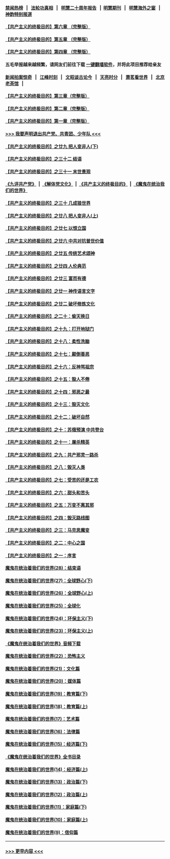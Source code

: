#### [禁闻热榜](热点新闻.md?=0)  &nbsp;&nbsp;|&nbsp;&nbsp; [法轮功真相](https://github.com/gfw-breaker/truth/blob/master/README.md?=0) &nbsp;&nbsp;|&nbsp;&nbsp; [明慧二十周年报告](https://github.com/gfw-breaker/mh-reports/blob/master/README.md?=0) &nbsp;&nbsp;|&nbsp;&nbsp;[明慧期刊](https://github.com/gfw-breaker/mh-qikan) &nbsp;&nbsp;|&nbsp;&nbsp; [明慧海外之窗](https://github.com/gfw-breaker/mh-news/blob/master/README.md?=0) &nbsp;&nbsp;|&nbsp;&nbsp; [神韵特别报道](https://github.com/gfw-breaker/mh-news/blob/master/shenyun.md?=0)
#### [【共产主义的终极目的】第六章 （完整版）](../pages/nsc422/n11428913.md?t=02251931) 
#### [【共产主义的终极目的】第五章 （完整版）](../pages/nsc422/n11428912.md?t=02251931) 
#### [【共产主义的终极目的】第四章 （完整版）](../pages/nsc422/n11428907.md?t=02251931) 
#### 五毛举报越来越频繁，请网友们前往下载 [一键翻墙软件](https://github.com/gfw-breaker/ssr-accounts)，并将此项目推荐给亲友
#### [新闻拍案惊奇](https://github.com/gfw-breaker/banned-news/blob/master/pages/link4.md) &nbsp;&nbsp;|&nbsp;&nbsp; [江峰时刻](https://github.com/gfw-breaker/banned-news/blob/master/pages/link4.md) &nbsp;&nbsp;|&nbsp;&nbsp; [文昭谈古论今](https://github.com/gfw-breaker/banned-news/blob/master/pages/link4.md) &nbsp;&nbsp;|&nbsp;&nbsp; [天亮时分](https://github.com/gfw-breaker/banned-news/blob/master/pages/link4.md) &nbsp;&nbsp;|&nbsp;&nbsp; [萧茗看世界](https://github.com/gfw-breaker/banned-news/blob/master/pages/link4.md) &nbsp;&nbsp;|&nbsp;&nbsp; [北京老茶馆](https://github.com/gfw-breaker/banned-news/blob/master/pages/link4.md) &nbsp;&nbsp;|&nbsp;&nbsp; 
#### [【共产主义的终极目的】第三章（完整版）](../pages/nsc422/n11428848.md?t=02251931) 
#### [【共产主义的终极目的】第二章（完整版）](../pages/nsc422/n11428831.md?t=02251931) 
#### [【共产主义的终极目的】第一章（完整版）](../pages/nsc422/n11417651.md?t=02251931) 
#### [>>> 我要声明退出共产党、共青团、少年队 <<<](https://github.com/begood0513/goodnews/blob/master/quit/letter.md) 
#### [【共产主义的终极目的】之廿九 把人变非人(下)](../pages/nsc422/n11344140.md?t=02251931) 
#### [【共产主义的终极目的】之三十二 结语](../pages/nsc422/n11360535.md?t=02251931) 
#### [【共产主义的终极目的】之三十一 末世景观](../pages/nsc422/n11351129.md?t=02251931) 
#### [《九评共产党》](https://github.com/begood0513/9ping.md/blob/master/README.md) &nbsp;|&nbsp; [《解体党文化》](../../../../jtdwh.md/blob/master/README.md)  &nbsp;|&nbsp; [《共产主义的终极目的》](../../../../gczydzjmd.md/blob/master/README.md) &nbsp;|&nbsp; [《魔鬼在统治我们的世界》](../../../../mgztzwmdsj.md/blob/master/README.md) 
#### [【共产主义的终极目的】之三十 几成狼世界](../pages/nsc422/n11348280.md?t=02251931) 
#### [【共产主义的终极目的】之廿八 把人变非人(上)](../pages/nsc422/n11340492.md?t=02251931) 
#### [【共产主义的终极目的】之廿七 以恨立国](../pages/nsc422/n11336944.md?t=02251931) 
#### [【共产主义的终极目的】之廿六 中共对抗普世价值](../pages/nsc422/n11324785.md?t=02251931) 
#### [【共产主义的终极目的】之廿五 传统艺术颂神](../pages/nsc422/n11296396.md?t=02251931) 
#### [【共产主义的终极目的】之廿四 人伦典范](../pages/nsc422/n11296397.md?t=02251931) 
#### [【共产主义的终极目的】之廿三 富而有德](../pages/nsc422/n11283598.md?t=02251931) 
#### [【共产主义的终极目的】之廿一 神传语言文字](../pages/nsc422/n11263265.md?t=02251931) 
#### [【共产主义的终极目的】之廿二 破坏修炼文化](../pages/nsc422/n11245728.md?t=02251931) 
#### [【共产主义的终极目的】之二十：偷天换日](../pages/nsc422/n11238846.md?t=02251931) 
#### [【共产主义的终极目的】之十九：打开地狱门](../pages/nsc422/n11206376.md?t=02251931) 
#### [【共产主义的终极目的】之十八：柔性洗脑](../pages/nsc422/n11199994.md?t=02251931) 
#### [【共产主义的终极目的】之十七：颠倒善恶](../pages/nsc422/n11179782.md?t=02251931) 
#### [【共产主义的终极目的】之十六：反神骂祖宗](../pages/nsc422/n11166798.md?t=02251931) 
#### [【共产主义的终极目的】之十五：毁人不倦](../pages/nsc422/n11166792.md?t=02251931) 
#### [【共产主义的终极目的】之十四：邪恶之最](../pages/nsc422/n11150249.md?t=02251931) 
#### [【共产主义的终极目的】之十三：毁灭文化](../pages/nsc422/n11135227.md?t=02251931) 
#### [【共产主义的终极目的】之十二：破坏自然](../pages/nsc422/n11135214.md?t=02251931) 
#### [【共产主义的终极目的】之十：苏俄预演 中共登台](../pages/nsc422/n11118424.md?t=02251931) 
#### [【共产主义的终极目的】之十一：屠杀精英](../pages/nsc422/n11118442.md?t=02251931) 
#### [【共产主义的终极目的】之九：共产邪灵一路杀](../pages/nsc422/n11114139.md?t=02251931) 
#### [【共产主义的终极目的】之八：毁灭人类](../pages/nsc422/n11108503.md?t=02251931) 
#### [【共产主义的终极目的】之七：受苦的还是工农](../pages/nsc422/n11101809.md?t=02251931) 
#### [【共产主义的终极目的】之六：甜头和苦头](../pages/nsc422/n11096971.md?t=02251931) 
#### [【共产主义的终极目的】之五：万变不离其邪](../pages/nsc422/n11091285.md?t=02251931) 
#### [【共产主义的终极目的】之四：毁灭路线图](../pages/nsc422/n11086284.md?t=02251931) 
#### [【共产主义的终极目的】之三：马克思魔变](../pages/nsc422/n11061941.md?t=02251931) 
#### [【共产主义的终极目的】之二：中心之国](../pages/nsc422/n11047728.md?t=02251931) 
#### [【共产主义的终极目的】之一：序言](../pages/nsc422/n11086077.md?t=02251931) 
#### [魔鬼在统治着我们的世界(28)：结束语](../pages/nsc422/n10936246.md?t=02251931) 
#### [魔鬼在统治着我们的世界(27)：全球野心(下)](../pages/nsc422/n10928319.md?t=02251931) 
#### [魔鬼在统治着我们的世界(26)：全球野心(上)](../pages/nsc422/n10900318.md?t=02251931) 
#### [魔鬼在统治着我们的世界(25)：全球化](../pages/nsc422/n10788205.md?t=02251931) 
#### [魔鬼在统治着我们的世界(24)：环保主义(下)](../pages/nsc422/n10695307.md?t=02251931) 
#### [魔鬼在统治着我们的世界(23)：环保主义(上)](../pages/nsc422/n10688613.md?t=02251931) 
#### [《魔鬼在统治着我们的世界》音频下载](../pages/nsc422/n10635553.md?t=02251931) 
#### [魔鬼在统治着我们的世界(22)：恐怖主义](../pages/nsc422/n10614727.md?t=02251931) 
#### [魔鬼在统治着我们的世界(21)：文化篇](../pages/nsc422/n10597706.md?t=02251931) 
#### [魔鬼在统治着我们的世界(20)：媒体篇](../pages/nsc422/n10586579.md?t=02251931) 
#### [魔鬼在统治着我们的世界(19)：教育篇(下)](../pages/nsc422/n10564808.md?t=02251931) 
#### [魔鬼在统治着我们的世界(18)：教育篇(上)](../pages/nsc422/n10526970.md?t=02251931) 
#### [魔鬼在统治着我们的世界(17)：艺术篇](../pages/nsc422/n10499093.md?t=02251931) 
#### [魔鬼在统治着我们的世界(16)：法律篇](../pages/nsc422/n10485969.md?t=02251931) 
#### [魔鬼在统治着我们的世界(15)：经济篇(下)](../pages/nsc422/n10469975.md?t=02251931) 
#### [《魔鬼在统治着我们的世界》全书目录](../pages/nsc422/n10464261.md?t=02251931) 
#### [魔鬼在统治着我们的世界(14)：经济篇(上)](../pages/nsc422/n10457370.md?t=02251931) 
#### [魔鬼在统治着我们的世界(13)：政治篇(下)](../pages/nsc422/n10448270.md?t=02251931) 
#### [魔鬼在统治着我们的世界(12)：政治篇(上)](../pages/nsc422/n10444576.md?t=02251931) 
#### [魔鬼在统治着我们的世界(11)：家庭篇(下)](../pages/nsc422/n10440961.md?t=02251931) 
#### [魔鬼在统治着我们的世界(10)：家庭篇(上)](../pages/nsc422/n10435448.md?t=02251931) 
#### [魔鬼在统治着我们的世界(9)：信仰篇](../pages/nsc422/n10432159.md?t=02251931) 

----
#### [ >>> 更早内容 <<< ](../indexes/nsc422-earlier.md)
